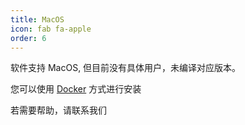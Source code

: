 ```yaml
---
title: MacOS
icon: fab fa-apple
order: 6
---
```



软件支持 MacOS, 但目前没有具体用户，未编译对应版本。

您可以使用 [Docker](docker) 方式进行安装

若需要帮助，请联系我们
